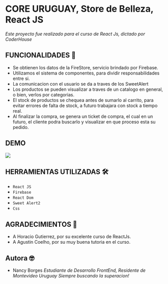 # CORE URUGUAY, Store de Belleza, React JS

_Este proyecto fue realizado para el curso de React Js, dictado por CoderHouse_

## FUNCIONALIDADES 🚀

- Se obtienen los datos de la FireStore, servicio brindado por Firebase.
- Utilizamos el sistema de componentes, para dividir responsabilidades entre si.
- La comunicacion con el usuario se da a traves de los SweetAlert
- Los productos se pueden visualizar a traves de un catalogo en general, o bien, verlos por categorias.
- El stock de productos se chequea antes de sumarlo al carrito, para evitar errores de falta de stock, a futuro trabajara con stock a tiempo real.
- Al finalizar la compra, se genera un ticket de compra, el cual en un futuro, el cliente podra buscarlo y visualizar en que proceso esta su pedido.

## DEMO

<img src="./public/assets/animacion.gif" />

## HERRAMIENTAS UTILIZADAS 🛠️
- `React JS`
- `Firebase`
- `React Dom`
- `Sweet Alert2`
- `Css`
 
## AGRADECIMIENTOS 🎁
- A Horacio Gutierrez, por su excelente curso de ReactJs.
- A Agustin Coelho, por su muy buena tutoria en el curso. 

## Autora 🤓
- Nancy Borges
_Estudiante de Desarrollo FrontEnd, Residente de Montevideo Uruguay Siempre buscando la superacion!_